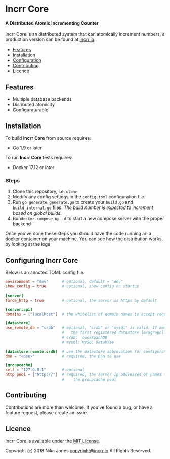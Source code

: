 # Incrr Core

#### A Distributed Atomic Incrementing Counter

Incrr Core is an distributed system that can atomically increment numbers, a production version can be found at [incrr.io](https://incrr.io).

- [Features](features)
- [Installation](installation)
- [Configuration](configuring-incrr-core)
- [Contributing](contributing)
- [Licence](licence)

##  Features

- Multiple database backends
- Disributed atomicity 
- Configuraturable

## Installation

To build **Incrr Core** from source requires:

- Go 1.9 or later

To run **Incrr Core** tests requires:

- Docker 17.12 or later

### Steps

1. Clone this repository, i.e: `clone `
2. Modify any config settings in the `config.toml` configuration file.
3. Run `go generate generate.go` to create your `build.go` and `build_internal.go` files. _The build number is expected to increment based on global builds._
4. Run`docker-compose up -d` to start a new compose server with the proper backend 

Once you've done these steps you should have the code running an a docker container on your machine. You can see how the distribution works, by looking at the logs

## Configuring Incrr Core

Below is an annoted TOML config file.

```toml
environment = "dev"      # optional, default = "dev"
show_config = true       # optional, show config on startup

[server]
force_http = true        # optional, the server is https by default

[server.api]
domains = ["localhost"]  # the whitelist of domain names to accept requests for

[datastore]
use_remote_db = "crdb"   # optional, "crdb" or "mysql" is valid. If ommited will use
                         #   the first registered datastore lexagraphlly sorted.
                         # crdb:  cockroachDB
                         # mysql: MySQL Database
                         
[datastore.remote.crdb]  # use the datastore abbrevation for configuration
dsn = "<dsn>"            # required, the DSN to use

[groupcache]
self = "127.0.0.1"       # optional
http_pool = ["http://"]  # required, the server ip addresses or names to use in
                         #    the groupcache pool

```



## Contributing

Contributions are more than welcome. If you've found a bug, or have a feature request, please create an issue.



## Licence

Incrr Core is available under the [MIT License](https://opensource.org/licenses/MIT).

Copyright (c) 2018 Nika Jones [copyright@incrr.io](mailto:copyright@incrr.io) All Rights Reserved.